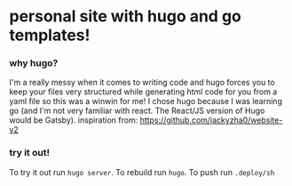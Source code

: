 # personal site with hugo and go templates! 
### why hugo?
I'm a really messy when it comes to writing code and hugo forces you to keep your files very structured while generating html code for you from a yaml file so this was a winwin for me! I chose hugo because I was learning go (and I'm not very familiar with react. The React/JS version of Hugo would be Gatsby). inspiration from: https://github.com/jackyzha0/website-v2

### try it out!
To try it out run `hugo server`. To rebuild run `hugo`. To push run `.deploy/sh`

